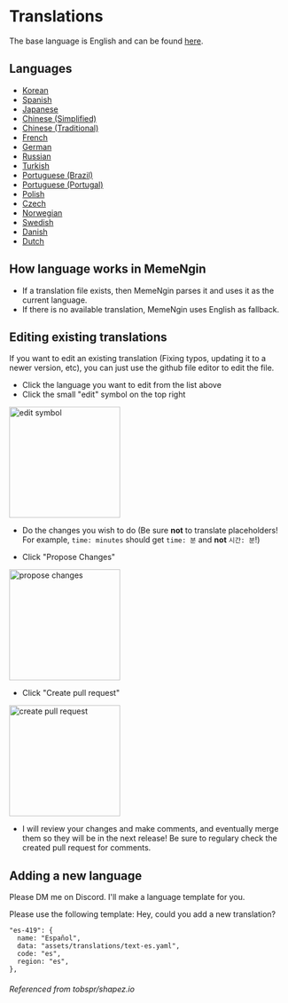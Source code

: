 # Translations
The base language is English and can be found [here](text-en.yaml).

## Languages
-   [Korean](text-kor.yaml)
-   [Spanish](text-es.yaml)
-   [Japanese](text-ja.yaml)
-   [Chinese (Simplified)](text-zh-CN.yaml)
-   [Chinese (Traditional)](text-zh-TW.yaml)
-   [French](text-fr.yaml)
-   [German](text-de.yaml)
-   [Russian](text-ru.yaml)
-   [Turkish](text-tr.yaml)
-   [Portuguese (Brazil)](text-pt-BR.yaml)
-   [Portuguese (Portugal)](text-pt-PT.yaml)
-   [Polish](text-pl.yaml)
-   [Czech](text-cz.yaml)
-   [Norwegian](text-no.yaml)
-   [Swedish](text-sv.yaml)
-   [Danish](text-da.yaml)
-   [Dutch](text-nl.yaml)

## How language works in MemeNgin
- If a translation file exists, then MemeNgin parses it and uses it as the current language.
- If there is no available translation, MemeNgin uses English as fallback.

## Editing existing translations
If you want to edit an existing translation (Fixing typos, updating it to a newer version, etc), you can just use the github file editor to edit the file.

-   Click the language you want to edit from the list above
-   Click the small "edit" symbol on the top right

<img src="https://i.imgur.com/gZnUQoe.png" alt="edit symbol" width="200">

-   Do the changes you wish to do (Be sure **not** to translate placeholders! For example, `time: minutes` should get `time: 분` and **not** `시간: 분`!)

-   Click "Propose Changes"

<img src="https://i.imgur.com/zc0SPs3.png" alt="propose changes" width="200">

-   Click "Create pull request"

<img src="https://i.imgur.com/oVljvRE.png" alt="create pull request" width="200">

-   I will review your changes and make comments, and eventually merge them so they will be in the next release! Be sure to regulary check the created pull request for comments.

## Adding a new language
Please DM me on Discord. I'll make a language template for you.

Please use the following template:
Hey, could you add a new translation?

```
"es-419": {
  name: "Español",
  data: "assets/translations/text-es.yaml",
  code: "es",
  region: "es",
},
```
<h6> Referenced from tobspr/shapez.io </h6>